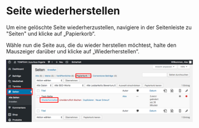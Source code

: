 # Seite wiederherstellen

Um eine gelöschte Seite wiederherzustellen, navigiere in der Seitenleiste zu "Seiten" und klicke auf „Papierkorb“.

Wähle nun die Seite aus, die du wieder herstellen möchtest, halte den Mauszeiger darüber und klicke auf „Wiederherstellen“.

![test-image](./assets/restore.jpg)
